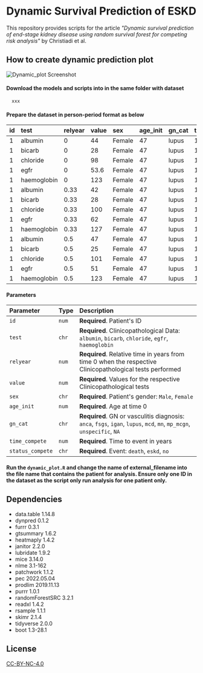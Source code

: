 
# Dynamic Survival Prediction of ESKD 

This repository provides scripts for the article *"Dynamic survival prediction of end-stage kidney disease using random survival forest for competing risk analysis"* by Christiadi et al.

## How to create dynamic prediction plot

![Dynamic_plot Screenshot](https://github.com/daniel-christiadi/eskd_project_112/blob/master/ML%20for%20ESKD/example_eskd.png)

#### Download the models and scripts into in the same folder with dataset

```http
  xxx
```

#### Prepare the dataset in person-period format as below

|  id | test | relyear | value | sex | age_init | gn_cat | time_compete | status_compete |
| :-- | :----| :-------| ----- | :-- | :------- | :----- | :----------- | :------------- |
| 1 | albumin | 0 | 44 | Female | 47 | lupus | 12.7 | no |
| 1 | bicarb | 0 | 28 | Female | 47 | lupus | 12.7 | no |
| 1 | chloride | 0 | 98 | Female | 47 | lupus | 12.7 | no |
| 1 | egfr | 0 | 53.6 | Female | 47 | lupus | 12.7 | no |
| 1 | haemoglobin | 0 | 123 | Female | 47 | lupus | 12.7 | no |
| 1 | albumin | 0.33 | 42 | Female | 47 | lupus | 12.7 | no |
| 1 | bicarb | 0.33 | 28 | Female | 47 | lupus | 12.7 | no |
| 1 | chloride | 0.33 | 100 | Female | 47 | lupus | 12.7 | no |
| 1 | egfr | 0.33 | 62 | Female | 47 | lupus | 12.7 | no |
| 1 | haemoglobin | 0.33 | 127 | Female | 47 | lupus | 12.7 | no |
| 1 | albumin | 0.5 | 47 | Female | 47 | lupus | 12.7 | no |
| 1 | bicarb | 0.5 | 25 | Female | 47 | lupus | 12.7 | no |
| 1 | chloride | 0.5 | 101 | Female | 47 | lupus | 12.7 | no |
| 1 | egfr | 0.5 | 51 | Female | 47 | lupus | 12.7 | no |
| 1 | haemoglobin | 0.5 | 123 | Female | 47 | lupus | 12.7 | no |

#### Parameters 

| Parameter | Type     | Description                       |
| :-------- | :------- | :-------------------------------- |
| `id`      | `num` | **Required**. Patient's ID |
| `test`    | `chr` | **Required**. Clinicopathological Data: `albumin`, `bicarb`, `chloride`, `egfr`, `haemoglobin` |
| `relyear` | `num` | **Required**. Relative time in years from time 0 when the respective Clinicopathological tests performed |
| `value` | `num` | **Required**. Values for the respective Clinicopathological tests |
| `sex` | `chr` | **Required**. Patient's gender: `Male`, `Female` |
| `age_init` | `num` | **Required**. Age at time 0 |
| `gn_cat` | `chr` | **Required**. GN or vasculitis diagnosis: `anca`, `fsgs`, `igan`, `lupus`, `mcd`, `mn`, `mp_mcgn`, `unspecific`, `NA` |
| `time_compete` | `num` | **Required**. Time to event in years |
| `status_compete` | `chr` | **Required**. Event: `death`, `eskd`, `no` |

#### Run the `dynamic_plot.R` and change the name of external_filename into the file name that contains the patient for analysis. Ensure only one ID in the dataset as the script only run analysis for one patient only. 

## Dependencies

* data.table 1.14.8
* dynpred 0.1.2
* furrr 0.3.1
* gtsummary 1.6.2
* heatmaply 1.4.2
* janitor 2.2.0
* lubridate 1.9.2
* mice 3.14.0 
* nlme 3.1-162
* patchwork 1.1.2
* pec 2022.05.04
* prodlim 2019.11.13
* purrr 1.0.1
* randomForestSRC 3.2.1
* readxl 1.4.2
* rsample 1.1.1
* skimr 2.1.4
* tidyverse 2.0.0
* boot 1.3-28.1

## License

[CC-BY-NC-4.0](LICENSE-CC-BY-NC-4.0.md)

